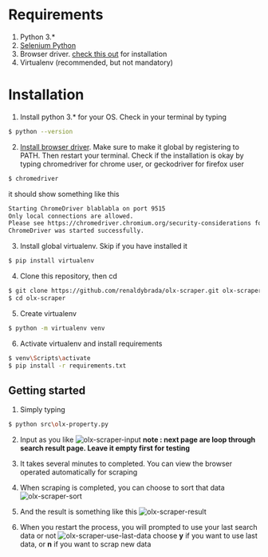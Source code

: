 # Requirements
1. Python 3.*
2. [Selenium Python](https://selenium-python.readthedocs.io/installation.html)
3. Browser driver. [check this out](https://selenium-python.readthedocs.io/installation.html#drivers) for installation
4. Virtualenv (recommended, but not mandatory)

# Installation
1. Install python 3.* for your OS. Check in your terminal by typing 
```sh
$ python --version
```

2. [Install browser driver](https://selenium-python.readthedocs.io/installation.html#drivers). Make sure to make it global by registering to PATH. Then restart your terminal. Check if the installation is okay by typing chromedriver for chrome user, or geckodriver for firefox user
```sh
$ chromedriver
```
it should show something like this
```sh
Starting ChromeDriver blablabla on port 9515
Only local connections are allowed.
Please see https://chromedriver.chromium.org/security-considerations for suggestions on keeping ChromeDriver safe.
ChromeDriver was started successfully.
```

3. Install global virtualenv. Skip if you have installed it
```sh
$ pip install virtualenv
```

4. Clone this repository, then cd
```sh
$ git clone https://github.com/renaldybrada/olx-scraper.git olx-scraper
$ cd olx-scraper
```

5. Create virtualenv
```sh
$ python -m virtualenv venv
```

6. Activate virtualenv and install requirements
```sh
$ venv\Scripts\activate
$ pip install -r requirements.txt
```

## Getting started
1. Simply typing
```sh
$ python src\olx-property.py
```
2. Input as you like
![olx-scraper-input](https://user-images.githubusercontent.com/45556134/87877290-a29cfa80-ca07-11ea-8a8a-c74677baf144.PNG)
**note : next page are loop through search result page. Leave it empty first for testing**

3. It takes several minutes to completed. You can view the browser operated automatically for scraping

4. When scraping is completed, you can choose to sort that data
![olx-scraper-sort](https://user-images.githubusercontent.com/45556134/87877461-aa10d380-ca08-11ea-9769-e08c2a033b0e.PNG)

5. And the result is something like this
![olx-scraper-result](https://user-images.githubusercontent.com/45556134/87877718-14764380-ca0a-11ea-9597-1869e2be2f22.PNG)


6. When you restart the process, you will prompted to use your last search data or not
![olx-scraper-use-last-data](https://user-images.githubusercontent.com/45556134/87877544-2d322980-ca09-11ea-877a-5bd69d5c97a4.PNG)
choose **y** if you want to use last data, or **n** if you want to scrap new data